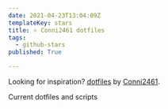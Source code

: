 ```yaml
---
date: 2021-04-23T13:04:09Z
templateKey: stars
title: ⭐ Conni2461 dotfiles
tags:
  - github-stars
published: True

---
```


Looking for inspiration? [dotfiles](https://github.com/Conni2461/dotfiles) by [Conni2461](https://github.com/Conni2461).

Current dotfiles and scripts
